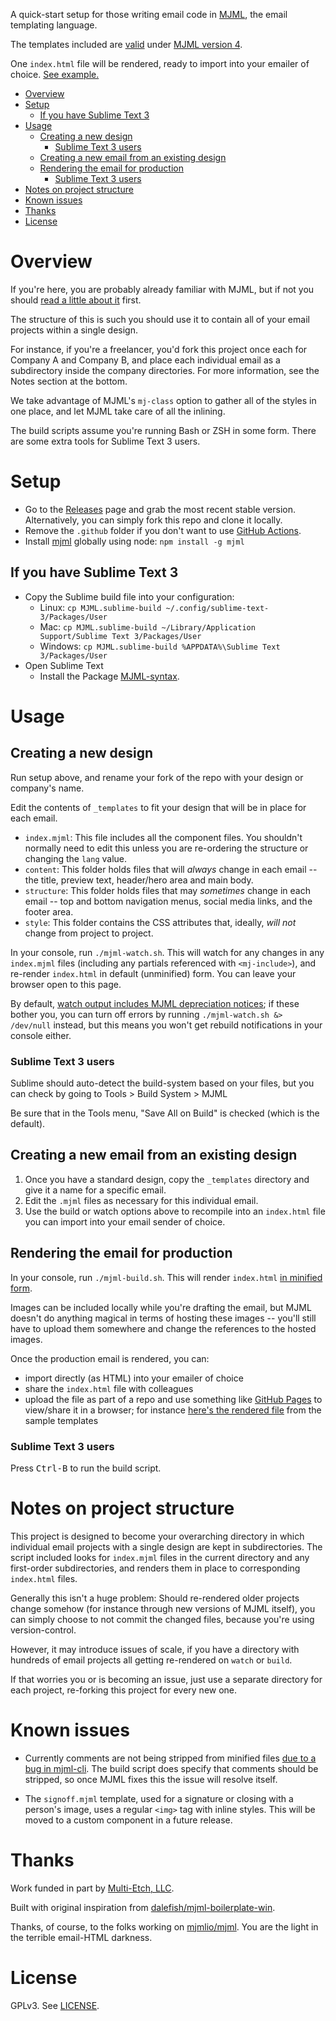 A quick-start setup for those writing email code in [MJML](https://mjml.io/),
the email templating language.

The templates included are
[valid](https://mjml.io/documentation/#validating-mjml) under
[MJML version 4](https://github.com/mjmlio/mjml/releases).

One `index.html` file will be rendered, ready to import into your emailer of
choice. [See example.](https://rootwork.github.io/mjml-quickstart/_templates/index.html)

<!-- The following section, from "ts" to "te", is an automatically-generated
  table of contents, updated whenever this file changes. Do not edit within
  this section. -->

<!--ts-->
   * [Overview](#overview)
   * [Setup](#setup)
      * [If you have Sublime Text 3](#if-you-have-sublime-text-3)
   * [Usage](#usage)
      * [Creating a new design](#creating-a-new-design)
         * [Sublime Text 3 users](#sublime-text-3-users)
      * [Creating a new email from an existing design](#creating-a-new-email-from-an-existing-design)
      * [Rendering the email for production](#rendering-the-email-for-production)
         * [Sublime Text 3 users](#sublime-text-3-users-1)
   * [Notes on project structure](#notes-on-project-structure)
   * [Known issues](#known-issues)
   * [Thanks](#thanks)
   * [License](#license)

<!-- Added by: runner, at: Wed Mar 17 01:32:32 UTC 2021 -->

<!--te-->

# Overview

If you're here, you are probably already familiar with MJML, but if not you
should [read a little about it](https://documentation.mjml.io) first.

The structure of this is such you should use it to contain all of your email
projects within a single design.

For instance, if you're a freelancer, you'd fork this project once each for
Company A and Company B, and place each individual email as a subdirectory
inside the company directories. For more information, see the Notes section at
the bottom.

We take advantage of MJML's `mj-class` option to gather all of the styles in one
place, and let MJML take care of all the inlining.

The build scripts assume you're running Bash or ZSH in some form. There are some
extra tools for Sublime Text 3 users.

# Setup

* Go to the [Releases](https://github.com/rootwork/mjml-quickstart/releases)
page and grab the most recent stable version. Alternatively, you can simply fork
this repo and clone it locally.
* Remove the `.github` folder if you don't want to use
[GitHub Actions](https://docs.github.com/en/actions).
* Install [mjml](https://www.npmjs.com/package/mjml) globally using node:
`npm install -g mjml`

## If you have Sublime Text 3

* Copy the Sublime build file into your configuration:
  * Linux: `cp MJML.sublime-build ~/.config/sublime-text-3/Packages/User`
  * Mac: `cp MJML.sublime-build ~/Library/Application Support/Sublime Text 3/Packages/User`
  * Windows: `cp MJML.sublime-build %APPDATA%\Sublime Text 3/Packages/User`
* Open Sublime Text
  * Install the Package
  [MJML-syntax](https://packagecontrol.io/packages/MJML-syntax).

# Usage

## Creating a new design

Run setup above, and rename your fork of the repo with your design or company's
name.

Edit the contents of `_templates` to fit your design that will be in place for
each email.

* `index.mjml`: This file includes all the component files. You shouldn't
normally need to edit this unless you are re-ordering the structure or changing
the `lang` value.
* `content`: This folder holds files that will *always* change in each email
-- the title, preview text, header/hero area and main body.
* `structure`: This folder holds files that may *sometimes* change in each
email -- top and bottom navigation menus, social media links, and the footer
area.
* `style`: This folder contains the CSS attributes that, ideally, *will not*
change from project to project.

In your console, run `./mjml-watch.sh`. This will watch for any changes in any
`index.mjml` files (including any partials referenced with `<mj-include>`), and
re-render `index.html` in default (unminified) form. You can leave your browser
open to this page.

By default,
[watch output includes MJML depreciation notices](https://github.com/mjmlio/mjml/issues/2205);
if these bother you, you can turn off errors by running
`./mjml-watch.sh &> /dev/null` instead, but this means you won't get rebuild
notifications in your console either.

### Sublime Text 3 users

Sublime should auto-detect the build-system based on your files, but you can
check by going to Tools > Build System > MJML

Be sure that in the Tools menu, "Save All on Build" is checked (which is the
default).

## Creating a new email from an existing design

1. Once you have a standard design, copy the `_templates` directory and give it
a name for a specific email.
2. Edit the `.mjml` files as necessary for this individual email.
3. Use the build or watch options above to recompile into an `index.html` file
you can import into your email sender of choice.

## Rendering the email for production

In your console, run `./mjml-build.sh`. This will render `index.html`
[in minified form](https://github.com/mjmlio/mjml/blob/master/packages/mjml-cli/README.md#minify-and-beautify-the-output-html).

Images can be included locally while you're drafting the email, but MJML doesn't
do anything magical in terms of hosting these images -- you'll still have to
upload them somewhere and change the references to the hosted images.

Once the production email is rendered, you can:

* import directly (as HTML) into your emailer of choice
* share the `index.html` file with colleagues
* upload the file as part of a repo and use something like
[GitHub Pages](https://pages.github.com/) to view/share it in a browser; for instance
[here's the rendered file](https://rootwork.github.io/mjml-quickstart/_templates/index.html)
from the sample templates

### Sublime Text 3 users

Press <kbd>Ctrl-B</kbd> to run the build script.

# Notes on project structure

This project is designed to become your overarching directory in which
individual email projects with a single design are kept in subdirectories. The
script included looks for `index.mjml` files in the current directory and any
first-order subdirectories, and renders them in place to corresponding
`index.html` files.

Generally this isn't a huge problem: Should re-rendered older projects change
somehow (for instance through new versions of MJML itself), you can simply
choose to not commit the changed files, because you're using version-control.

However, it may introduce issues of scale, if you have a directory with hundreds
of email projects all getting re-rendered on `watch` or `build`.

If that worries you or is becoming an issue, just use a separate directory for
each project, re-forking this project for every new one.

# Known issues

* Currently comments are not being stripped from minified files
[due to a bug in mjml-cli](https://github.com/mjmlio/mjml/issues/2206#issuecomment-797352320).
The build script does specify that comments should be stripped, so once MJML
fixes this the issue will resolve itself.

* The `signoff.mjml` template, used for a signature or closing with a person's
image, uses a regular `<img>` tag with inline styles. This will be moved to a
custom component in a future release.

# Thanks

Work funded in part by [Multi-Etch, LLC](https://www.multietch.com/).

Built with original inspiration from
[dalefish/mjml-boilerplate-win](https://github.com/dalefish/mjml-boilerplate-win).

Thanks, of course, to the folks working on
[mjmlio/mjml](https://github.com/mjmlio/mjml). You are the light in the terrible
email-HTML darkness.

# License

GPLv3. See [LICENSE](LICENSE).
